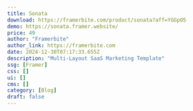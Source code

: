```yaml
---
title: Sonata
download: https://framerbite.com/product/sonata?aff=YGGpO5
demo: https://sonata.framer.website/
price: 49
author: "Framerbite"
author_link: https://framerbite.com
date: 2024-12-30T07:17:33.655Z
description: "Multi-Layout SaaS Marketing Template"
ssg: [Framer]
css: []
ui: []
cms: []
category: [Blog]
draft: false
---
```


